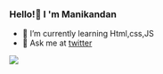 ### Hello!👋 I 'm Manikandan 


- 🌱 I’m currently learning Html,css,JS
- 💬 Ask me at <a  href="https://twitter.com/_manismk"  target="_blank">twitter</a>

<img src="https://github-readme-stats.vercel.app/api?username=manismk&&show_icons=true&title_color=ffffff&icon_color=bb2acf&text_color=daf7dc&bg_color=151515">

